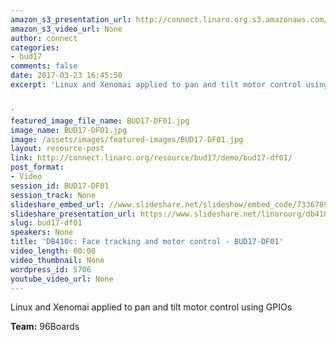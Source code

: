 ```yaml
---
amazon_s3_presentation_url: http://connect.linaro.org.s3.amazonaws.com/bud17/Presentations/BUD17-DF01.pdf
amazon_s3_video_url: None
author: connect
categories:
- bud17
comments: false
date: 2017-03-23 16:45:50
excerpt: 'Linux and Xenomai applied to pan and tilt motor control using GPIOs


'
featured_image_file_name: BUD17-DF01.jpg
image_name: BUD17-DF01.jpg
image: /assets/images/featured-images/BUD17-DF01.jpg
layout: resource-post
link: http://connect.linaro.org/resource/bud17/demo/bud17-df01/
post_format:
- Video
session_id: BUD17-DF01
session_track: None
slideshare_embed_url: //www.slideshare.net/slideshow/embed_code/73367894
slideshare_presentation_url: https://www.slideshare.net/linaroorg/db410c-face-tracking-and-motor-control
slug: bud17-df01
speakers: None
title: 'DB410c: Face tracking and motor control - BUD17-DF01'
video_length: 00:00
video_thumbnail: None
wordpress_id: 5706
youtube_video_url: None
---
```


Linux and Xenomai applied to pan and tilt motor control using GPIOs

**Team:** 96Boards
